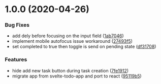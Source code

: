 # 1.0.0 (2020-04-26)


### Bug Fixes

* add dely before focusing on the input field ([1ab7046](https://github.com/martinemmert/fini-todo-app/commit/1ab704663d8b2329e3c2a2472acbc757691a7e64))
* implement mobile autofocus issue workaround ([27493f5](https://github.com/martinemmert/fini-todo-app/commit/27493f55dd2e118703bd0ceac07af765e57ef604))
* set completed to true then toggle is send on pending state ([df31708](https://github.com/martinemmert/fini-todo-app/commit/df3170805027824457edd1a66670c8660dcf7e3e))


### Features

* hide add new task button during task creation ([7fe1912](https://github.com/martinemmert/fini-todo-app/commit/7fe1912d75e30ae0c65e68042841ea769579ac19))
* migrate app from svelte-todo-app and port to react ([95119b5](https://github.com/martinemmert/fini-todo-app/commit/95119b5bed3909fa488b4b4309fcc7aa737aa616))
